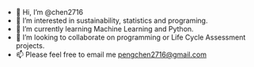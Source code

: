 - 👋 Hi, I’m @chen2716
- 👀 I’m interested in sustainability, statistics and programing.
- 🌱 I’m currently learning Machine Learning and Python.
- 💞️ I’m looking to collaborate on programming or Life Cycle Assessment projects.
- 📫 Please feel free to email me pengchen2716@gmail.com

<!---
chen2716/chen2716 is a ✨ special ✨ repository because its `README.md` (this file) appears on your GitHub profile.
You can click the Preview link to take a look at your changes.
--->
